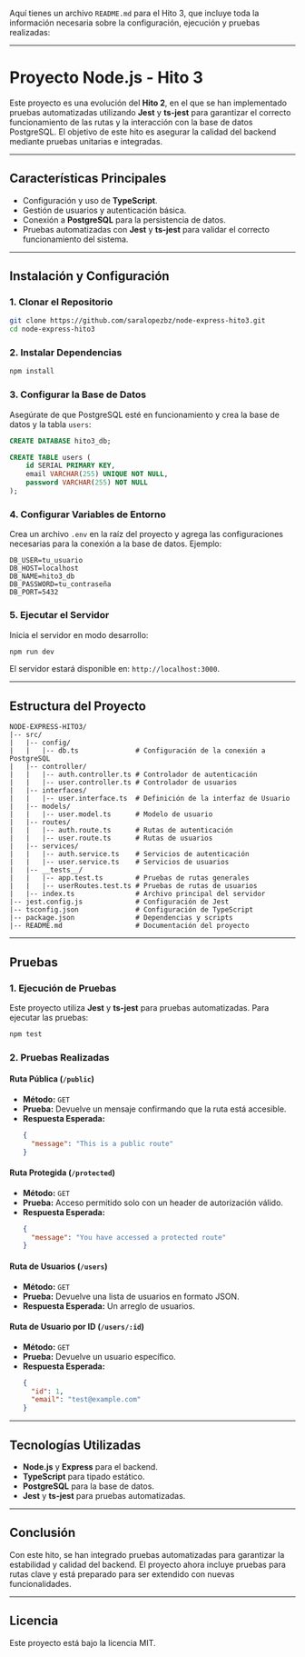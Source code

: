 Aquí tienes un archivo `README.md` para el Hito 3, que incluye toda la información necesaria sobre la configuración, ejecución y pruebas realizadas:

---

# **Proyecto Node.js - Hito 3**

Este proyecto es una evolución del **Hito 2**, en el que se han implementado pruebas automatizadas utilizando **Jest** y **ts-jest** para garantizar el correcto funcionamiento de las rutas y la interacción con la base de datos PostgreSQL. El objetivo de este hito es asegurar la calidad del backend mediante pruebas unitarias e integradas.

---

## **Características Principales**

- Configuración y uso de **TypeScript**.
- Gestión de usuarios y autenticación básica.
- Conexión a **PostgreSQL** para la persistencia de datos.
- Pruebas automatizadas con **Jest** y **ts-jest** para validar el correcto funcionamiento del sistema.

---

## **Instalación y Configuración**

### **1. Clonar el Repositorio**
```bash
git clone https://github.com/saralopezbz/node-express-hito3.git
cd node-express-hito3
```

### **2. Instalar Dependencias**
```bash
npm install
```

### **3. Configurar la Base de Datos**
Asegúrate de que PostgreSQL esté en funcionamiento y crea la base de datos y la tabla `users`:

```sql
CREATE DATABASE hito3_db;

CREATE TABLE users (
    id SERIAL PRIMARY KEY,
    email VARCHAR(255) UNIQUE NOT NULL,
    password VARCHAR(255) NOT NULL
);
```

### **4. Configurar Variables de Entorno**
Crea un archivo `.env` en la raíz del proyecto y agrega las configuraciones necesarias para la conexión a la base de datos. Ejemplo:
```
DB_USER=tu_usuario
DB_HOST=localhost
DB_NAME=hito3_db
DB_PASSWORD=tu_contraseña
DB_PORT=5432
```

### **5. Ejecutar el Servidor**
Inicia el servidor en modo desarrollo:
```bash
npm run dev
```

El servidor estará disponible en: `http://localhost:3000`.

---

## **Estructura del Proyecto**

```plaintext
NODE-EXPRESS-HITO3/
|-- src/
|   |-- config/
|   |   |-- db.ts              # Configuración de la conexión a PostgreSQL
|   |-- controller/
|   |   |-- auth.controller.ts # Controlador de autenticación
|   |   |-- user.controller.ts # Controlador de usuarios
|   |-- interfaces/
|   |   |-- user.interface.ts  # Definición de la interfaz de Usuario
|   |-- models/
|   |   |-- user.model.ts      # Modelo de usuario
|   |-- routes/
|   |   |-- auth.route.ts      # Rutas de autenticación
|   |   |-- user.route.ts      # Rutas de usuarios
|   |-- services/
|   |   |-- auth.service.ts    # Servicios de autenticación
|   |   |-- user.service.ts    # Servicios de usuarios
|   |-- __tests__/
|   |   |-- app.test.ts        # Pruebas de rutas generales
|   |   |-- userRoutes.test.ts # Pruebas de rutas de usuarios
|   |-- index.ts               # Archivo principal del servidor
|-- jest.config.js             # Configuración de Jest
|-- tsconfig.json              # Configuración de TypeScript
|-- package.json               # Dependencias y scripts
|-- README.md                  # Documentación del proyecto
```

---

## **Pruebas**

### **1. Ejecución de Pruebas**
Este proyecto utiliza **Jest** y **ts-jest** para pruebas automatizadas. Para ejecutar las pruebas:
```bash
npm test
```

### **2. Pruebas Realizadas**
#### **Ruta Pública (`/public`)**
- **Método:** `GET`
- **Prueba:** Devuelve un mensaje confirmando que la ruta está accesible.
- **Respuesta Esperada:**
  ```json
  {
    "message": "This is a public route"
  }
  ```

#### **Ruta Protegida (`/protected`)**
- **Método:** `GET`
- **Prueba:** Acceso permitido solo con un header de autorización válido.
- **Respuesta Esperada:**
  ```json
  {
    "message": "You have accessed a protected route"
  }
  ```

#### **Ruta de Usuarios (`/users`)**
- **Método:** `GET`
- **Prueba:** Devuelve una lista de usuarios en formato JSON.
- **Respuesta Esperada:** Un arreglo de usuarios.

#### **Ruta de Usuario por ID (`/users/:id`)**
- **Método:** `GET`
- **Prueba:** Devuelve un usuario específico.
- **Respuesta Esperada:**
  ```json
  {
    "id": 1,
    "email": "test@example.com"
  }
  ```

---

## **Tecnologías Utilizadas**

- **Node.js** y **Express** para el backend.
- **TypeScript** para tipado estático.
- **PostgreSQL** para la base de datos.
- **Jest** y **ts-jest** para pruebas automatizadas.

---

## **Conclusión**
Con este hito, se han integrado pruebas automatizadas para garantizar la estabilidad y calidad del backend. El proyecto ahora incluye pruebas para rutas clave y está preparado para ser extendido con nuevas funcionalidades.

---

## **Licencia**
Este proyecto está bajo la licencia MIT.
